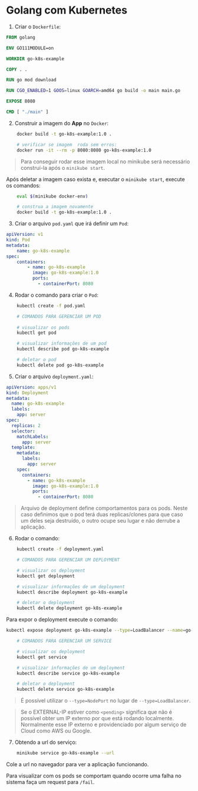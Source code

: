 # Golang com Kubernetes

1. Criar o `Dockerfile`:

```dockerfile
FROM golang

ENV GO111MODULE=on

WORKDIR go-k8s-example

COPY . .

RUN go mod download

RUN CGO_ENABLED=1 GOOS=linux GOARCH=amd64 go build -o main main.go

EXPOSE 8080

CMD [ "./main" ]
```

2. Construir a imagem do __App__ no `Docker`:

```bash
    docker build -t go-k8s-example:1.0 .

    # verificar se imagem  roda sem erros:
    docker run -it --rm -p 8080:8080 go-k8s-example:1.0
```

> Para conseguir rodar esse imagem local no minikube será necessário construí-la após o `minikube start`.

Após deletar a imagem caso exista e, executar o `minikube start`, execute os comandos:

```bash
    eval $(minikube docker-env)

    # construa a imagem novamente
    docker build -t go-k8s-example:1.0 .
```


3. Criar o arquivo `pod.yaml` que irá definir um `Pod`:

```yml
apiVersion: v1
kind: Pod
metadata:
    name: go-k8s-example
spec:
    containers:
        - name: go-k8s-example
          image: go-k8s-example:1.0
          ports:
            - containerPort: 8080
```

4. Rodar o comando para criar o `Pod`:

```bash
    kubectl create -f pod.yaml 

    # COMANDOS PARA GERENCIAR UM POD
    
    # visualizar os pods
    kubectl get pod

    # visualizar informações de um pod
    kubectl describe pod go-k8s-example

    # deletar o pod
    kubectl delete pod go-k8s-example
```

5. Criar o arquivo `deployment.yaml`:

```yaml
apiVersion: apps/v1
kind: Deployment
metadata:
  name: go-k8s-example
  labels:
    app: server
spec:
  replicas: 2
  selector:
    matchLabels:
      app: server
  template:
    metadata:
      labels:
        app: server
    spec:
      containers:
        - name: go-k8s-example
          image: go-k8s-example:1.0
          ports:
            - containerPort: 8080
```

> Arquivo de deployment define comportamentos para os pods. Neste caso definimos que o pod terá duas replicas/clones para que caso um deles seja destruído, o outro ocupe seu lugar e não derrube a aplicação.

6. Rodar o comando:

```bash
    kubectl create -f deployment.yaml

    # COMANDOS PARA GERENCIAR UM DEPLOYMENT

    # visualizar os deployment
    kubectl get deployment

    # visualizar informações de um deployment
    kubectl describe deployment go-k8s-example

    # deletar o deployment
    kubectl delete deployment go-k8s-example
```

Para expor o deployment execute o comando:

```bash
kubectl expose deployment go-k8s-example --type=LoadBalancer --name=go-k8s-example

    # COMANDOS PARA GERENCIAR UM SERVICE

    # visualizar os deployment
    kubectl get service

    # visualizar informações de um deployment
    kubectl describe service go-k8s-example

    # deletar o deployment
    kubectl delete service go-k8s-example

```

> É possível utilizar o `--type=NodePort` no lugar de `--type=LoadBalancer`.

> Se o EXTERNAL-IP estiver como `<pending>` significa que não é possível obter um IP externo por que está rodando localmente. Normalmente esse IP externo e providenciado por algum serviço de Cloud como AWS ou Google. 

7. Obtendo a url do serviço:

```bash
    minikube service go-k8s-example --url
```

Cole a url no navegador para ver a aplicação funcionando.

Para visualizar com os pods se comportam quando ocorre uma falha no sistema faça um request para `/fail`.